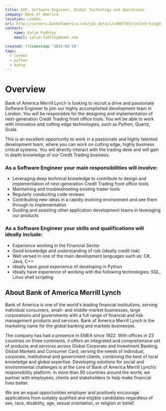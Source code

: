```yaml
---
title: AVP, Software Engineer, Global Technology and Operations
company: Bank of America
location: London
url: http://careers.bankofamerica.com/job-detail/LON07365/united-kingdom/emea/avp-software-engineer-global-technology-and-operations
contact:
    name: Salim Fadhley
    email: salim.fadhley@baml.com

created: !!timestamp '2015-02-19'
tags:
  - london
  - python
  - bakng
---
```



# Overview

Bank of America Merrill Lynch is looking to recruit a drive and passionate Software Engineer to join our highly accomplished development team in London. You will be responsible for the designing and implementation of next-generation Credit Trading front office tools. You will be able to work with innovative and cutting edge technologies, such as Python, Quartz, Scala.
 
This is an excellent opportunity to work in a passionate and highly talented development team, where you can work on cutting edge, highly business critical systems. You will directly interact with the trading desk and will gain in depth knowledge of our Credit Trading business.
 
### As a Software Engineer your main responsibilities will involve:

 * Leveraging deep technical knowledge to contribute to design and implementation of next-generation Credit Trading front office tools
 * Maintaining and troubleshooting existing trader tools
 * Regularly conducting code reviews
 * Contributing new ideas in a rapidly evolving environment and see them through to implementation
 * Guiding and assisting other application development teams in leveraging our products

### As a Software Engineer your skills and qualifications will ideally include:
 * Experience working in the Financial Sector
 * Good knowledge and understanding of risk (ideally credit risk)
 * Well versed in one of the main development languages such as: C#, Java, C++
 * Ideally have good experience of developing in Python
 * Ideally have experience of working with the following technologies: SQL, Linux shell scripting

## About Bank of America Merrill Lynch
 
Bank of America is one of the world's leading financial institutions, serving individual consumers, small- and middle-market businesses, large corporations and governments with a full range of financial and risk management products and services. Bank of America Merrill Lynch is the marketing name for the global banking and markets businesses.
 
The company has had a presence in EMEA since 1922. With offices in 23 countries on three continents, it offers an integrated and comprehensive set of products and services across Global Corporate and Investment Banking, Global Markets and Consumer Card, serving the needs of individual, corporate, institutional and government clients, combining the best of local knowledge and global expertise. Developing solutions for social and environmental challenges is at the core of Bank of America Merrill Lynch’s responsibility platform. In more than 90 countries around the world, we partner with employees, clients and stakeholders to help make financial lives better.
 

We are an equal opportunities employer and positively encourage applications from suitably qualified and eligible candidates regardless of sex, race, disability, age, sexual orientation, or religion or belief.


